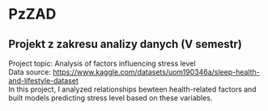 # PzZAD

## Projekt z zakresu analizy danych (V semestr)
Project topic: Analysis of factors influencing stress level <br>
Data source: https://www.kaggle.com/datasets/uom190346a/sleep-health-and-lifestyle-dataset <br>
In this project, I analyzed relationships bewteen health-related factors and built models predicting stress level based on these variables.
